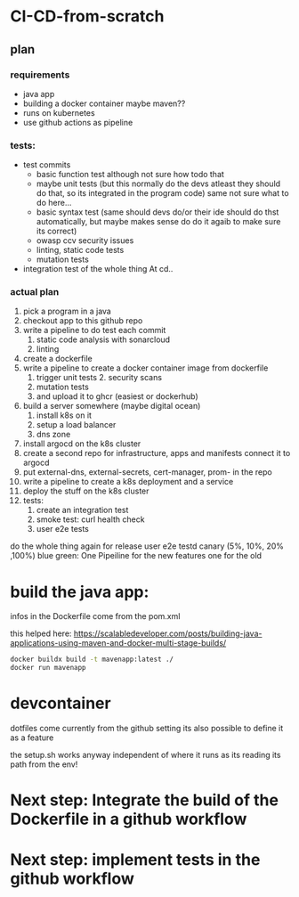 # CI-CD-from-scratch

## plan
### requirements 
- java app
- building a docker container maybe maven??
- runs on kubernetes
- use github actions as pipeline 
### tests:
- test commits
  - basic function test although not sure how todo that
  - maybe unit tests (but this normally do the devs atleast they should do that, so its integrated in the program code) same not sure what to do here...
  - basic syntax test (same should devs do/or their ide should do thst automatically, but maybe makes sense do do it agaib to make sure its correct)
  - owasp ccv security issues
  - linting, static code tests
  - mutation tests
- integration test of the whole thing At cd..
### actual plan
1. pick a program in a java
2. checkout app to this github repo
3. write a pipeline to do test each commit
   1. static code analysis with sonarcloud
   2. linting
4. create a dockerfile
5. write a pipeline to create a docker container image from dockerfile
   1. trigger unit tests   2. security scans
   3. mutation tests
   4. and upload it to ghcr (easiest or dockerhub)
6.  build a server somewhere (maybe digital ocean)
    1.  install k8s on it
    2.  setup a load balancer
    3.  dns zone
7.  install argocd on the k8s cluster
8.  create a second repo for infrastructure, apps and manifests connect it to argocd
9.  put external-dns, external-secrets, cert-manager, prom- in the repo
10. write a pipeline to create a k8s deployment and a service
11. deploy the stuff on the k8s cluster
12. tests:
    1.  create an integration test
    2.  smoke test: curl health check
    3.  user e2e tests

do the whole thing again for release
  user e2e testd
  canary (5%, 10%, 20% ,100%)
  blue green: One Pipeiline for the new features one for the old


# build the java app:

infos in the Dockerfile come from the pom.xml

this helped here: https://scalabledeveloper.com/posts/building-java-applications-using-maven-and-docker-multi-stage-builds/

```bash
docker buildx build -t mavenapp:latest ./
docker run mavenapp
```

# devcontainer

dotfiles come currently from the github setting
its also possible to define it as a feature

the setup.sh works anyway independent of where it runs as its reading its path from the env!

# Next step: Integrate the build of the Dockerfile in a github workflow

# Next step: implement tests in the github workflow